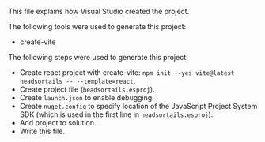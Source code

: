 This file explains how Visual Studio created the project.

The following tools were used to generate this project:
- create-vite

The following steps were used to generate this project:
- Create react project with create-vite: `npm init --yes vite@latest headsortails -- --template=react`.
- Create project file (`headsortails.esproj`).
- Create `launch.json` to enable debugging.
- Create `nuget.config` to specify location of the JavaScript Project System SDK (which is used in the first line in `headsortails.esproj`).
- Add project to solution.
- Write this file.
